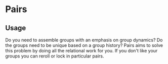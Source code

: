 # Pairs


## Usage
Do you need to assemble groups with an emphasis on group dynamics? Do the groups need to be unique based on a group history? Pairs aims to solve this problem by doing all the relational work for you. If you don't like your groups you can reroll or lock in particular pairs.

